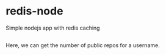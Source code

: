 # redis-node
Simple nodejs app with redis caching
##
Here, we can get the number of public repos for a username.
